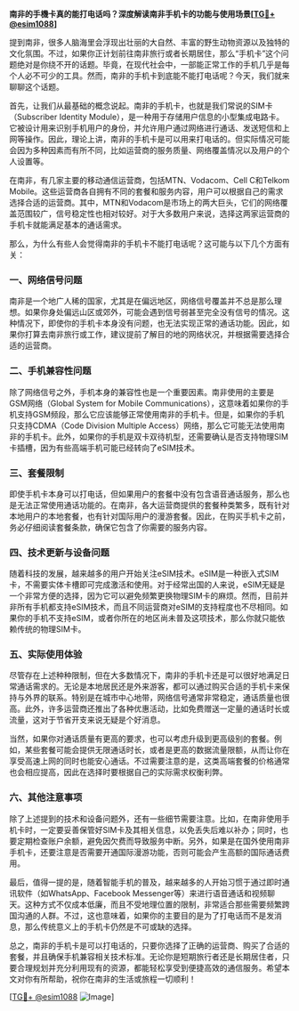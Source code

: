 **南非的手機卡真的能打电话吗？深度解读南非手机卡的功能与使用场景[[TG💪+ @esim1088](https://t.me/s/esim1088)]**

提到南非，很多人脑海里会浮现出壮丽的大自然、丰富的野生动物资源以及独特的文化氛围。不过，如果你正计划前往南非旅行或者长期居住，那么“手机卡”这个问题绝对是你绕不开的话题。毕竟，在现代社会中，一部能正常工作的手机几乎是每个人必不可少的工具。然而，南非的手机卡到底能不能打电话呢？今天，我们就来聊聊这个话题。

首先，让我们从最基础的概念说起。南非的手机卡，也就是我们常说的SIM卡（Subscriber Identity Module），是一种用于存储用户信息的小型集成电路卡。它被设计用来识别手机用户的身份，并允许用户通过网络进行通话、发送短信和上网等操作。因此，理论上讲，南非的手机卡是可以用来打电话的。但实际情况可能会因为多种因素而有所不同，比如运营商的服务质量、网络覆盖情况以及用户的个人设置等。

在南非，有几家主要的移动通信运营商，包括MTN、Vodacom、Cell C和Telkom Mobile。这些运营商各自拥有不同的套餐和服务内容，用户可以根据自己的需求选择合适的运营商。其中，MTN和Vodacom是市场上的两大巨头，它们的网络覆盖范围较广，信号稳定性也相对较好。对于大多数用户来说，选择这两家运营商的手机卡就能满足基本的通话需求。

那么，为什么有些人会觉得南非的手机卡不能打电话呢？这可能与以下几个方面有关：

### **一、网络信号问题**
南非是一个地广人稀的国家，尤其是在偏远地区，网络信号覆盖并不总是那么理想。如果你身处偏远山区或郊外，可能会遇到信号弱甚至完全没有信号的情况。这种情况下，即使你的手机卡本身没有问题，也无法实现正常的通话功能。因此，如果你打算去南非旅行或工作，建议提前了解目的地的网络状况，并根据需要选择合适的运营商。

### **二、手机兼容性问题**
除了网络信号之外，手机本身的兼容性也是一个重要因素。南非使用的主要是GSM网络（Global System for Mobile Communications），这意味着如果你的手机支持GSM频段，那么它应该能够正常使用南非的手机卡。但是，如果你的手机只支持CDMA（Code Division Multiple Access）网络，那么它可能无法使用南非的手机卡。此外，如果你的手机是双卡双待机型，还需要确认是否支持物理SIM卡插槽，因为有些高端手机可能已经转向了eSIM技术。

### **三、套餐限制**
即使手机卡本身可以打电话，但如果用户的套餐中没有包含语音通话服务，那么也是无法正常使用通话功能的。在南非，各大运营商提供的套餐种类繁多，既有针对本地用户的本地套餐，也有针对国际用户的漫游套餐。因此，在购买手机卡之前，务必仔细阅读套餐条款，确保它包含了你需要的服务内容。

### **四、技术更新与设备问题**
随着科技的发展，越来越多的用户开始关注eSIM技术。eSIM是一种嵌入式SIM卡，不需要实体卡槽即可完成激活和使用。对于经常出国的人来说，eSIM无疑是一个非常方便的选择，因为它可以避免频繁更换物理SIM卡的麻烦。然而，目前并非所有手机都支持eSIM技术，而且不同运营商对eSIM的支持程度也不尽相同。如果你的手机不支持eSIM，或者你所在的地区尚未普及这项技术，那么你就只能依赖传统的物理SIM卡。

### **五、实际使用体验**
尽管存在上述种种限制，但在大多数情况下，南非的手机卡还是可以很好地满足日常通话需求的。无论是本地居民还是外来游客，都可以通过购买合适的手机卡来保持与外界的联系。特别是在城市中心地带，网络信号通常非常稳定，通话质量也很高。此外，许多运营商还推出了各种优惠活动，比如免费赠送一定量的通话时长或流量，这对于节省开支来说无疑是个好消息。

当然，如果你对通话质量有更高的要求，也可以考虑升级到更高级别的套餐。例如，某些套餐可能会提供无限通话时长，或者是更高的数据流量限额，从而让你在享受高速上网的同时也能安心通话。不过需要注意的是，这类高端套餐的价格通常也会相应提高，因此在选择时要根据自己的实际需求权衡利弊。

### **六、其他注意事项**
除了上述提到的技术和设备问题外，还有一些细节需要注意。比如，在南非使用手机卡时，一定要妥善保管好SIM卡及其相关信息，以免丢失后难以补办；同时，也要定期检查账户余额，避免因欠费而导致服务中断。另外，如果是在国外使用南非手机卡，还要注意是否需要开通国际漫游功能，否则可能会产生高额的国际通话费用。

最后，值得一提的是，随着智能手机的普及，越来越多的人开始习惯于通过即时通讯软件（如WhatsApp、Facebook Messenger等）来进行语音通话和视频聊天。这种方式不仅成本低廉，而且不受地理位置的限制，非常适合那些需要频繁跨国沟通的人群。不过，这也意味着，如果你的主要目的是为了打电话而不是发消息，那么传统意义上的手机卡仍然是不可或缺的选择。

总之，南非的手机卡是可以打电话的，只要你选择了正确的运营商、购买了合适的套餐，并且确保手机兼容相关技术标准。无论你是短期旅行者还是长期居住者，只要合理规划并充分利用现有的资源，都能轻松享受到便捷高效的通信服务。希望本文对你有所帮助，祝你在南非的生活或旅程一切顺利！

[[TG💪+ @esim1088](https://t.me/s/esim1088) ![Image](https://i.postimg.cc/4NQfJmqS/Snipaste-2025-05-13-00-14-12.png)]